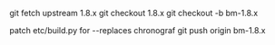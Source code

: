 git fetch upstream 1.8.x
git checkout 1.8.x
git checkout -b bm-1.8.x

patch etc/build.py for --replaces chronograf
git push origin bm-1.8.x
